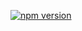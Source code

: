 [![npm version](https://img.shields.io/npm/v/gcs-publisher)](https://npm.im/@butterflydesignstudio/gcs-publisher)
